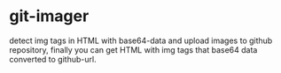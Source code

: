 # git-imager
detect img tags in HTML with base64-data and upload images to github repository, finally you can get HTML with img tags that base64 data converted to github-url.  
